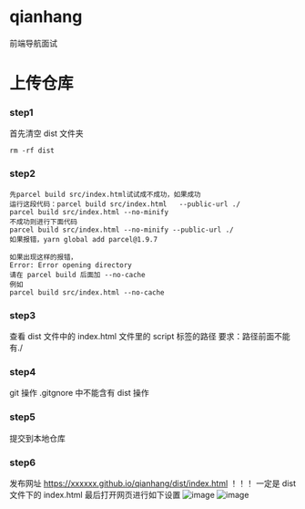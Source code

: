 # qianhang

前端导航面试

# 上传仓库

### step1

首先清空 dist 文件夹

```
rm -rf dist
```

### step2

```
先parcel build src/index.html试试成不成功，如果成功 
运行这段代码：parcel build src/index.html   --public-url ./
parcel build src/index.html --no-minify
不成功则进行下面代码
parcel build src/index.html --no-minify --public-url ./
如果报错，yarn global add parcel@1.9.7
```
```
如果出现这样的报错，
Error: Error opening directory
请在 parcel build 后面加 --no-cache
例如
parcel build src/index.html --no-cache
```
### step3

查看 dist 文件中的 index.html 文件里的 script 标签的路径
要求：路径前面不能有./

### step4

git 操作 .gitgnore 中不能含有 dist 操作

### step5

提交到本地仓库

### step6

发布网址 https://xxxxxx.github.io/qianhang/dist/index.html
！！！ 一定是 dist 文件下的 index.html
最后打开网页进行如下设置
![image](https://user-images.githubusercontent.com/100218788/187475026-5feba5b4-f8cc-49de-a2c4-f2468b9ec080.png)
![image](https://user-images.githubusercontent.com/100218788/187475301-2edd9030-fece-4609-be18-49ac4cf8effd.png)
